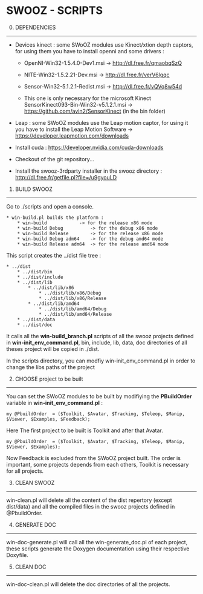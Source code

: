 SWOOZ - SCRIPTS
===============

0. DEPENDENCIES
---------------

 * Devices kinect : some SWoOZ modules use Kinect/xtion depth captors, for using them you have to install openni and some drivers :

	- OpenNI-Win32-1.5.4.0-Dev1.msi -> http://dl.free.fr/qmaobqSzQ

	- NITE-Win32-1.5.2.21-Dev.msi -> http://dl.free.fr/verV6lgqc
	
	- Sensor-Win32-5.1.2.1-Redist.msi -> http://dl.free.fr/vQVq8w54d

	- This one is only necessary for the microsoft Kinect  SensorKinect093-Bin-Win32-v5.1.2.1.msi -> https://github.com/avin2/SensorKinect (in the bin folder)
	
 * Leap : some SWoOZ modules use the Leap motion captor,  for using it you have to install the Leap Motion Software -> https://developer.leapmotion.com/downloads

	
 * Install cuda : https://developer.nvidia.com/cuda-downloads

 * Checkout of the git repository...

 * Install the swooz-3rdparty installer in the swooz directory : http://dl.free.fr/getfile.pl?file=/u9gyouLD


1. BUILD SWOOZ
--------------

Go to ./scripts and open a console.

	* win-build.pl builds the platform :
		* win-build 		   -> for the release x86 mode
		* win-build Debug          -> for the debug x86 mode 
		* win-build Release  	   -> for the release x86 mode
		* win-build Debug adm64    -> for the debug amd64 mode 
		* win-build Release adm64  -> for the release amd64 mode
	
This script creates the ../dist file tree :  

	* ../dist
		* ../dist/bin
		* ../dist/include
		* ../dist/lib
			* ../dist/lib/x86
				* ../dist/lib/x86/Debug
				* ../dist/lib/x86/Release
			* ../dist/lib/amd64
				* ../dist/lib/amd64/Debug
				* ../dist/lib/amd64/Release
		* ../dist/data
		* ../dist/doc

It calls all the **win-build_branch.pl** scripts of all the swooz projects defined in **win-init_env_command.pl**,
bin, include, lib, data, doc directories of all theses project will be copied in ./dist.

In the scripts directory, you can modfiy win-init_env_command.pl in order to change the libs paths of the project


2. CHOOSE project to be built
-----------------------------

You can set the SWoOZ modules to be built by modifiying the **PBuildOrder** variable in **win-init_env_command.pl** :

	my @PbuildOrder  = ($Toolkit, $Avatar, $Tracking, $Teleop, $Manip, $Viewer, $Examples, $Feedback);

Here The first project to be built is Toolkit and after that Avatar.

	my @PbuildOrder  = ($Toolkit, $Avatar, $Tracking, $Teleop, $Manip, $Viewer, $Examples);

Now Feedback is excluded from the SWoOZ project built.
The order is important, some projects depends from each others, Toolkit is necessary for all projects.


	
3. CLEAN SWOOZ
--------------
	
win-clean.pl will delete all the content of the dist repertory (except dist/data) and all the compiled files
in the swooz projects defined in @PbuildOrder.


4. GENERATE DOC
---------------
 
win-doc-generate.pl will call all the win-generate_doc.pl of each project, these scripts generate the Doxygen documentation using their respective Doxyfile.

5. CLEAN DOC
------------

win-doc-clean.pl will delete the doc directories of all the projects.



